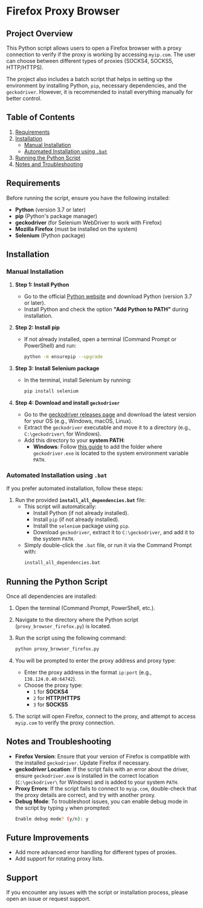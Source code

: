 
# Firefox Proxy Browser

## Project Overview

This Python script allows users to open a Firefox browser with a proxy connection to verify if the proxy is working by accessing `myip.com`. The user can choose between different types of proxies (SOCKS4, SOCKS5, HTTP/HTTPS).

The project also includes a batch script that helps in setting up the environment by installing Python, `pip`, necessary dependencies, and the `geckodriver`. However, it is recommended to install everything manually for better control.

## Table of Contents

1. [Requirements](#requirements)
2. [Installation](#installation)
   - [Manual Installation](#manual-installation)
   - [Automated Installation using `.bat`](#automated-installation-using-bat)
3. [Running the Python Script](#running-the-python-script)
4. [Notes and Troubleshooting](#notes-and-troubleshooting)

## Requirements

Before running the script, ensure you have the following installed:

- **Python** (version 3.7 or later)
- **pip** (Python's package manager)
- **geckodriver** (for Selenium WebDriver to work with Firefox)
- **Mozilla Firefox** (must be installed on the system)
- **Selenium** (Python package)

## Installation

### Manual Installation

1. **Step 1: Install Python**
   - Go to the official [Python website](https://www.python.org/downloads/) and download Python (version 3.7 or later).
   - Install Python and check the option **"Add Python to PATH"** during installation.

2. **Step 2: Install pip**
   - If not already installed, open a terminal (Command Prompt or PowerShell) and run:
     ```bash
     python -m ensurepip --upgrade
     ```

3. **Step 3: Install Selenium package**
   - In the terminal, install Selenium by running:
     ```bash
     pip install selenium
     ```

4. **Step 4: Download and install `geckodriver`**
   - Go to the [geckodriver releases page](https://github.com/mozilla/geckodriver/releases) and download the latest version for your OS (e.g., Windows, macOS, Linux).
   - Extract the `geckodriver` executable and move it to a directory (e.g., `C:\geckodriver\` for Windows).
   - Add this directory to your **system PATH**:
     - **Windows**: Follow [this guide](https://www.architectryan.com/2018/03/17/add-to-the-path-on-windows-10/) to add the folder where `geckodriver.exe` is located to the system environment variable `PATH`.

### Automated Installation using `.bat`

If you prefer automated installation, follow these steps:

1. Run the provided **`install_all_dependencies.bat`** file:
   - This script will automatically:
     - Install Python (if not already installed).
     - Install `pip` (if not already installed).
     - Install the `selenium` package using `pip`.
     - Download `geckodriver`, extract it to `C:\geckodriver`, and add it to the system `PATH`.
   - Simply double-click the `.bat` file, or run it via the Command Prompt with:
     ```cmd
     install_all_dependencies.bat
     ```

## Running the Python Script

Once all dependencies are installed:

1. Open the terminal (Command Prompt, PowerShell, etc.).
2. Navigate to the directory where the Python script (`proxy_browser_firefox.py`) is located.
3. Run the script using the following command:
   ```bash
   python proxy_browser_firefox.py
   ```

4. You will be prompted to enter the proxy address and proxy type:
   - Enter the proxy address in the format `ip:port` (e.g., `138.124.0.40:64742`).
   - Choose the proxy type:
     - `1` for **SOCKS4**
     - `2` for **HTTP/HTTPS**
     - `3` for **SOCKS5**

5. The script will open Firefox, connect to the proxy, and attempt to access `myip.com` to verify the proxy connection.

## Notes and Troubleshooting

- **Firefox Version**: Ensure that your version of Firefox is compatible with the installed `geckodriver`. Update Firefox if necessary.
- **geckodriver Location**: If the script fails with an error about the driver, ensure `geckodriver.exe` is installed in the correct location (`C:\geckodriver\` for Windows) and is added to your system `PATH`.
- **Proxy Errors**: If the script fails to connect to `myip.com`, double-check that the proxy details are correct, and try with another proxy.
- **Debug Mode**: To troubleshoot issues, you can enable debug mode in the script by typing `y` when prompted:
   ```bash
   Enable debug mode? (y/n): y
   ```

## Future Improvements

- Add more advanced error handling for different types of proxies.
- Add support for rotating proxy lists.

## Support

If you encounter any issues with the script or installation process, please open an issue or request support.
